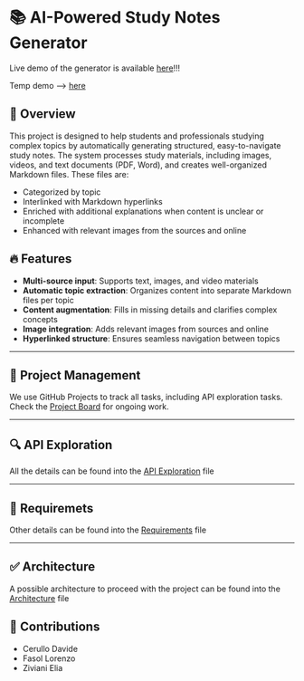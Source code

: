 # 📚 AI-Powered Study Notes Generator

Live demo of the generator is available [here](https://large-scale-ai.onrender.com)!!!

Temp demo --> [here](https://normally-smart-goldfish.ngrok-free.app)

## 📝 Overview
This project is designed to help students and professionals studying complex topics by automatically generating structured, easy-to-navigate study notes. The system processes study materials, including images, videos, and text documents (PDF, Word), and creates well-organized Markdown files. These files are:

- Categorized by topic
- Interlinked with Markdown hyperlinks
- Enriched with additional explanations when content is unclear or incomplete
- Enhanced with relevant images from the sources and online

## 🔥 Features
- **Multi-source input**: Supports text, images, and video materials
- **Automatic topic extraction**: Organizes content into separate Markdown files per topic
- **Content augmentation**: Fills in missing details and clarifies complex concepts
- **Image integration**: Adds relevant images from sources and online
- **Hyperlinked structure**: Ensures seamless navigation between topics

---

## 📌 Project Management
We use GitHub Projects to track all tasks, including API exploration tasks. Check the [Project Board](https://github.com/users/ELI20ZIVI/projects/6) for ongoing work.

---

## 🔍 API Exploration
All the details can be found into the [API Exploration](https://docs.google.com/document/d/1faQ3JmGFAZSQC0qg21d-wZG7QcItbEJFvgcQuDj7weE/edit?usp=sharing) file

---

## 🧐 Requiremets
Other details can be found into the [Requirements](https://docs.google.com/document/d/12HqhXcp-jp5MfkvI6AWPRuK7epVN055NAt1-3iH4OjI/edit?usp=sharing) file

---

## ✅ Architecture
A possible architecture to proceed with the project can be found into the [Architecture](https://docs.google.com/document/d/1pwnZdDuRnzD759D_uojXE_4AusSUYnkQLj4nmz7ALJU/edit?usp=sharing) file

## 🤝 Contributions
- Cerullo Davide
- Fasol Lorenzo
- Ziviani Elia
